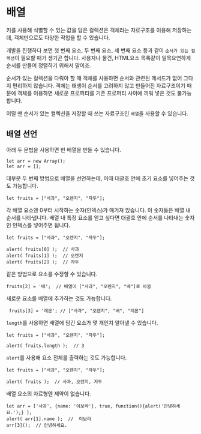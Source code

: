 # 배열
키를 사용해 식별할 수 있는 값을 담은 컬렉션은 객체라는 자료구조를 이용해 저장하는데, 객체만으로도 다양한 작업을 할 수 있습니다.   
   
개발을 진행하다 보면 첫 번째 요소, 두 번째 요소, 세 번째 요소 등과 같이 `순서가 있는 컬렉션`이 필요할 때가 생기곤 합니다. 사용자나 물건, HTML요소 목록같이 일목요연하게 순서를 만들어 정렬하기 위해서 말이죠.   
   
순서가 있는 컬렉션을 다뤄야 할 때 객체를 사용하면 순서와 관련된 메서드가 없어 그다지 편리하지 않습니다. 객체는 태생이 순서를 고려하지 않고 만들어진 자료구조이기 때문에 객체를 이용하면 새로운 프로퍼티를 기존 프로퍼티 사이에 끼워 넣은 것도 불가능합니다.   
   
이럴 땐 순서가 있는 컬렉션을 저장할 때 쓰는 자료구조인 `배열`을 사용할 수 있습니다.


## 배열 선언
아래 두 문법을 사용하면 빈 배열을 만들 수 있습니다.
```
let arr = new Array();
let arr = [];
```
대부분 두 번째 방법으로 배열을 선언하는데, 이때 대괄호 안에 초기 요소를 넣어주는 것도 가능합니다.
```
let fruits = ["사과", "오렌지", "자두"];
```
각 배열 요소엔 0부터 시작하는 숫자(인덱스)가 매겨져 있습니다. 이 숫자들은 배열 내 순서를 나타냅니다. 배열 내 특정 요소를 얻고 싶다면 대괄호 안에 순서를 나타내는 숫자인 인덱스를 넣어주면 됩니다.
```
let fruits = ["사과", "오렌지", "자두"];

alert( fruits[0] );  // 사과
alert( fruits[1] );  // 오렌지
alert( fruits[2] );  // 자두
```
같은 방법으로 요소를 수정할 수 있습니다.
```
fruits[2] = '배';  // 배열이 ["사과", "오렌지", "배"]로 바뀜
```
새로운 요소를 배열에 추가하는 것도 가능합니다.
```
 fruits[3] = '레몬'; // ["사과", "오렌지", "배", "레몬"]
```
`length`를 사용하면 배열에 담긴 요소가 몇 개인지 알아낼 수 있습니다.
```
let fruits = ["사과", "오렌지", "자두"];

alert( fruits.length );  // 3
```
`alert`를 사용해 요소 전체를 출력하는 것도 가능합니다.
```
let fruits = ["사과", "오렌지", "자두"];

alert( fruits );  // 사과, 오렌지, 자두
```
배열 요소의 자료형엔 제약이 없습니다.
```
let arr = ['사과', {name: '이보라'}, true, function(){alert('안녕하세요.');} ];
alert( arr[1].name );  //  이보라
arr[3]();  // 안녕하세요.
```
